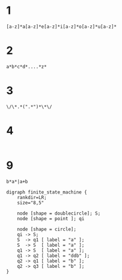 # 1

```regex
[a-z]*a[a-z]*e[a-z]*i[a-z]*o[a-z]*u[a-z]*
```

# 2
```regex
a*b*c*d*....*z*
```

# 3
```regex
\/\*.*(".*")*\*\/
```

# 4
```regex

```

# 9
```regex
b*a*|a+b
```

```graphviz
digraph finite_state_machine {
    rankdir=LR;
    size="8,5"

    node [shape = doublecircle]; S;
    node [shape = point ]; qi

    node [shape = circle];
    qi -> S;
    S  -> q1 [ label = "a" ];
    S  -> S  [ label = "a" ];
    q1 -> S  [ label = "a" ];
    q1 -> q2 [ label = "ddb" ];
    q2 -> q1 [ label = "b" ];
    q2 -> q3 [ label = "b" ];
}
```
